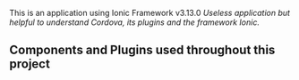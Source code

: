 This is an application using Ionic Framework v3.13.0
*Useless application but helpful to understand Cordova, its plugins and the framework Ionic.*

## Components and Plugins used throughout this project






